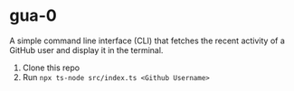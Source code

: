# gua-0
A simple command line interface (CLI) that fetches the recent activity of a GitHub user and display it in the terminal. 

1. Clone this repo
2. Run  `npx ts-node src/index.ts <Github Username>`